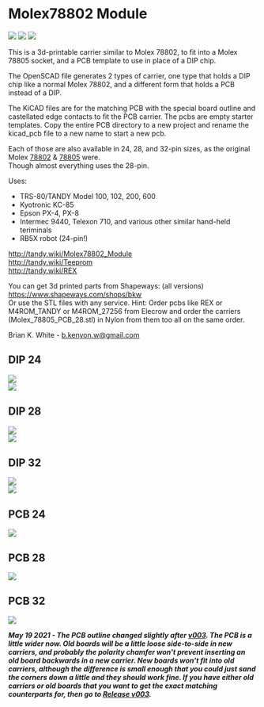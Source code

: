 # Molex78802 Module
![](Molex78802_PCB_28.jpg)
![](PCB_28_example_1.jpg)
![](PCB_28_example_2.jpg)

This is a 3d-printable carrier similar to Molex 78802, to fit into a Molex 78805 socket, and a PCB template to use in place of a DIP chip.

The OpenSCAD file generates 2 types of carrier, one type that holds a DIP chip like a normal Molex 78802, and a different form that holds a PCB instead of a DIP.

The KiCAD files are for the matching PCB with the special board outline and castellated edge contacts to fit the PCB carrier. The pcbs are empty starter templates. Copy the entire PCB directory to a new project and rename the kicad_pcb file to a new name to start a new pcb.

Each of those are also available in 24, 28, and 32-pin sizes, as the original Molex [78802](references/050395288_sd_corrected.pdf) & [78805](references/015299282_sd_corrected.pdf) were.  
Though almost everything uses the 28-pin.

Uses:
* TRS-80/TANDY Model 100, 102, 200, 600
* Kyotronic KC-85
* Epson PX-4, PX-8
* Intermec 9440, Telexon 710, and various other similar hand-held teriminals
* RB5X robot (24-pin!)

http://tandy.wiki/Molex78802_Module  
http://tandy.wiki/Teeprom  
http://tandy.wiki/REX  

You can get 3d printed parts from Shapeways: (all versions) https://www.shapeways.com/shops/bkw  
Or use the STL files with any service.  Hint: Order pcbs like REX or M4ROM_TANDY or M4ROM_27256 from Elecrow and order the carriers (Molex_78805_PCB_28.stl) in Nylon from them too all on the same order.
<!-- Sculpteo has a $50 minimum order, if you order less than $50 worth of parts before tax & shipping, then they charge you the difference. So you have to order 8 or 9 carriers minimum. -->
<!-- Or Sculpteo: [PCB24](https://www.sculpteo.com/en/print/molex78802_pcb_24-4/xMikpkmg), [PCB28](https://www.sculpteo.com/en/print/molex78802_pcb_28-13/Bw4x3yG6), [PCB32](https://www.sculpteo.com/en/print/molex78802_pcb_32-3/zmUBXFK4), [DIP24](https://www.sculpteo.com/en/print/molex78802_dip_24/P2V6xXt8), [DIP28](https://www.sculpteo.com/en/print/molex78802_dip_28-7/LX6JbLYc), [DIP32](https://www.sculpteo.com/en/print/molex78802_dip_32/sJC8nkke). -->

Brian K. White - b.kenyon.w@gmail.com

## DIP 24  
![](Molex78802_CERDIP_24.jpg)  
![](Molex78802_CERDIP_24_b.jpg)

## DIP 28  
![](Molex78802_CERDIP_28.jpg)  
![](Molex78802_CERDIP_28_b.jpg)

## DIP 32  
![](Molex78802_CERDIP_32.jpg)  
![](Molex78802_CERDIP_32_b.jpg)

## PCB 24  
![](Molex78802_PCB_24.jpg)

## PCB 28  
![](Molex78802_PCB_28.jpg)

## PCB 32  
![](Molex78802_PCB_28.jpg)

***May 19 2021 - The PCB outline changed slightly after [v003](https://github.com/bkw777/Molex78802_Module/tree/v003). The PCB is a little wider now. Old boards will be a little loose side-to-side in new carriers, and probably the polarity chamfer won't prevent inserting an old board backwards in a new carrier. New boards won't fit into old carriers, although the difference is small enough that you could just sand the corners down a little and they should work fine. If you have either old carriers or old boards that you want to get the exact matching counterparts for, then go to [Release v003](https://github.com/bkw777/Molex78802_Module/releases/tag/v003).***
